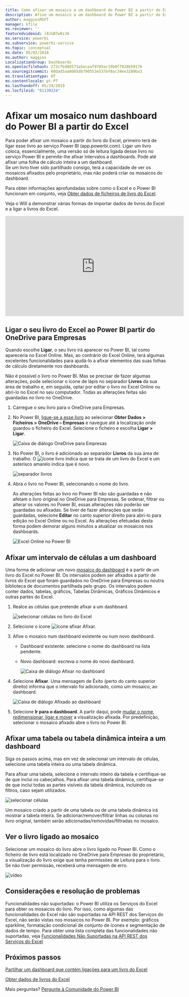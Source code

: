 ```yaml
---
title: Como afixar um mosaico a um dashboard do Power BI a partir do Excel
description: Afixe um mosaico a um dashboard do Power BI a partir do Excel no OneDrive para Empresas. Afixar intervalos, gráficos e tabelas
author: maggiesMSFT
manager: kfile
ms.reviewer: ''
featuredvideoid: l8JoB7w0zJA
ms.service: powerbi
ms.subservice: powerbi-service
ms.topic: conceptual
ms.date: 05/02/2018
ms.author: maggies
LocalizationGroup: Dashboards
ms.openlocfilehash: 273cfbd86573a5eceaf9705ac19b0f7928b59176
ms.sourcegitcommit: 60dad5aa0d85db790553e537bf8ac34ee3289ba3
ms.translationtype: HT
ms.contentlocale: pt-PT
ms.lasthandoff: 05/29/2019
ms.locfileid: "61139224"
---
```

# <a name="pin-a-tile-to-a-power-bi-dashboard-from-excel"></a>Afixar um mosaico num dashboard do Power BI a partir do Excel
Para poder afixar um mosaico a partir do livro do Excel, primeiro terá de ligar esse livro ao serviço Power BI (app.powerbi.com). Ligar um livro coloca, essencialmente, uma versão só de leitura ligada desse livro no serviço Power BI e permite-lhe afixar intervalos a dashboards. Pode até afixar uma folha de cálculo inteira a um dashboard.  
Se um livro tiver sido partilhado consigo, terá a capacidade de ver os mosaicos afixados pelo proprietário, mas não poderá criar os mosaicos do dashboard. 

Para obter informações aprofundadas sobre como o Excel e o Power BI funcionam em conjunto, veja [Obter dados de ficheiros de livro do Excel](http://go.microsoft.com/fwlink/?LinkID=521962).

Veja o Will a demonstrar várias formas de importar dados de livros do Excel e a ligar a livros do Excel.

<iframe width="560" height="315" src="https://www.youtube.com/embed/l8JoB7w0zJA" frameborder="0" allowfullscreen></iframe>

## <a name="connect-your-excel-workbook-from-onedrive-for-business-to-power-bi"></a>Ligar o seu livro do Excel ao Power BI partir do OneDrive para Empresas
Quando escolhe **Ligar**, o seu livro irá aparecer no Power BI, tal como apareceria no Excel Online. Mas, ao contrário do Excel Online, terá algumas excelentes funcionalidades para ajudá-lo a afixar elementos das suas folhas de cálculo diretamente nos dashboards.

Não é possível o livro no Power BI. Mas se precisar de fazer algumas alterações, pode selecionar o ícone de lápis no separador **Livros** da sua área de trabalho e, em seguida, optar por editar o livro no Excel Online ou abri-lo no Excel no seu computador. Todas as alterações feitas são guardadas no livro no OneDrive.

1. Carregue o seu livro para o OneDrive para Empresas.

2. No Power BI, [ligue-se a esse livro](service-excel-workbook-files.md) ao selecionar **Obter Dados > Ficheiros > OneDrive – Empresas**  e navegue até à localização onde guardou o ficheiro do Excel. Selecione o ficheiro e escolha **Ligar > Ligar**.

    ![Caixa de diálogo OneDrive para Empresas](media/service-dashboard-pin-tile-from-excel/power-bi-connect.png)

3. No Power BI, o livro é adicionado ao separador **Livros** da sua área de trabalho.  O ![ícone livro](media/service-dashboard-pin-tile-from-excel/pbi_workbookicon.png) indica que se trata de um livro do Excel e um asterisco amarelo indica que é novo.
    
    ![separador livros](media/service-dashboard-pin-tile-from-excel/power-bi-workbooks.png)
4. Abra o livro no Power BI, selecionando o nome do livro.

    As alterações feitas ao livro no Power BI não são guardadas e não afetam o livro original no OneDrive para Empresas. Se ordenar, filtrar ou alterar os valores no Power BI, essas alterações não poderão ser guardadas ou afixadas. Se tiver de fazer alterações que serão guardadas, selecione **Editar** no canto superior direito para abri-lo para edição no Excel Online ou no Excel. As alterações efetuadas desta forma podem demorar alguns minutos a atualizar os mosaicos nos dashboards.
   
    ![Excel Online no Power BI](media/service-dashboard-pin-tile-from-excel/power-bi-opened.png)

## <a name="pin-a-range-of-cells-to-a-dashboard"></a>Afixar um intervalo de células a um dashboard
Uma forma de adicionar um novo [mosaico do dashboard](consumer/end-user-tiles.md) é a partir de um livro do Excel no Power BI. Os intervalos podem ser afixados a partir de livros do Excel que foram guardados no OneDrive para Empresas ou noutra biblioteca de documentos partilhada pelo grupo. Os intervalos podem conter dados, tabelas, gráficos, Tabelas Dinâmicas, Gráficos Dinâmicos e outras partes do Excel.

1. Realce as células que pretende afixar a um dashboard.
   
    ![selecionar células no livro do Excel](media/service-dashboard-pin-tile-from-excel/pbi_selectrange.png)
2. Selecione o ícone ![ícone afixar](media/service-dashboard-pin-tile-from-excel/pbi_pintile_small.png) Afixar. 
3. Afixe o mosaico num dashboard existente ou num novo dashboard. 
   
   * Dashboard existente: selecione o nome do dashboard na lista pendente.
   * Novo dashboard: escreva o nome do novo dashboard.
   
     ![Caixa de diálogo Afixar no dashboard](media/service-dashboard-pin-tile-from-excel/pbi_dashdialog1.png)
4. Selecione **Afixar**. Uma mensagem de Êxito (perto do canto superior direito) informa que o intervalo foi adicionado, como um mosaico, ao dashboard. 
   
    ![Caixa de diálogo Afixado ao dashboard](media/service-dashboard-pin-tile-from-excel/power-bi-go-to-dashboard.png)
5. Selecione **Ir para o dashboard**. A partir daqui, pode [mudar o nome, redimensionar, ligar e mover](service-dashboard-edit-tile.md) a visualização afixada. Por predefinição, selecionar o mosaico afixado abre o livro no Power BI.

## <a name="pin-an-entire-table-or-pivottable-to-a-dashboard"></a>Afixar uma tabela ou tabela dinâmica inteira a um dashboard
Siga os passos acima, mas em vez de selecionar um intervalo de células, selecione uma tabela inteira ou uma tabela dinâmica.

Para afixar uma tabela, selecione o intervalo inteiro da tabela e certifique-se de que inclui os cabeçalhos.  Para afixar uma tabela dinâmica, certifique-se de que inclui todas as partes visíveis da tabela dinâmica, incluindo os filtros, caso sejam utilizados.

 ![selecionar células](media/service-dashboard-pin-tile-from-excel/pbi_selecttable.png)

Um mosaico criado a partir de uma tabela ou de uma tabela dinâmica irá mostrar a tabela inteira.  Se adicionar/remover/filtrar linhas ou colunas no livro original, também serão adicionadas/removidas/filtradas no mosaico.

## <a name="view-the-workbook-linked-to-the-tile"></a>Ver o livro ligado ao mosaico
Selecionar um mosaico do livro abre o livro ligado no Power BI. Como o ficheiro de livro está localizado no OneDrive para Empresas do proprietário, a visualização do livro exige que tenha permissões de Leitura para o livro. Se não tiver permissão, receberá uma mensagem de erro.  

 ![vídeo](media/service-dashboard-pin-tile-from-excel/pin-from-excel.gif)

## <a name="considerations-and-troubleshooting"></a>Considerações e resolução de problemas
Funcionalidades não suportadas: o Power BI utiliza os Serviços do Excel para obter os mosaicos do livro. Por isso, como algumas das funcionalidades do Excel não são suportadas na API REST dos Serviços do Excel, não serão vistas nos mosaicos no Power BI. Por exemplo: gráficos sparkline, formatação condicional de conjunto de ícones e segmentação de dados de tempo. Para obter uma lista completa das funcionalidades não suportadas, veja [Funcionalidades Não Suportadas na API REST dos Serviços do Excel](http://msdn.microsoft.com/library/office/ff394477.aspx)

## <a name="next-steps"></a>Próximos passos
[Partilhar um dashboard que contém ligações para um livro do Excel](service-share-dashboard-that-links-to-excel-onedrive.md)

[Obter dados de livros do Excel](service-excel-workbook-files.md)

Mais perguntas? [Pergunte à Comunidade do Power BI](http://community.powerbi.com/)

